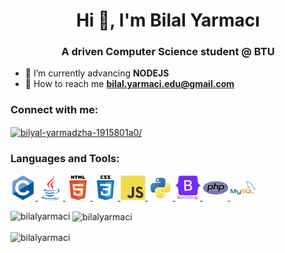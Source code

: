 <h1 align="center">Hi 👋, I'm Bilal Yarmacı</h1>
<h3 align="center">A driven Computer Science student @ BTU</h3>

[//]: # ( - 🔭 I’m currently working on )
- 💪 I’m currently advancing **NODEJS**
- 📮 How to reach me **bilal.yarmaci.edu@gmail.com**

<h3 align="left">Connect with me:</h3>
<p align="left">
<a href="https://linkedin.com/in/bilyal-yarmadzha-1915801a0/" target="blank"><img align="center" src="https://raw.githubusercontent.com/rahuldkjain/github-profile-readme-generator/master/src/images/icons/Social/linked-in-alt.svg" alt="bilyal-yarmadzha-1915801a0/" height="30" width="40" /></a>
</p>

<h3 align="left">Languages and Tools:</h3>
<p align="left">
<!-- C language -->
<a href="https://www.cprogramming.com/" target="_blank" rel="noreferrer"> <img src="https://raw.githubusercontent.com/devicons/devicon/master/icons/c/c-original.svg" alt="c" width="40" height="40"/> </a>
<!-- Java -->
<a href="https://www.java.com" target="_blank" rel="noreferrer"> <img src="https://raw.githubusercontent.com/devicons/devicon/master/icons/java/java-original.svg" alt="java" width="40" height="40"/> </a>
<!-- HTML -->
<a href="https://www.w3.org/html/" target="_blank" rel="noreferrer"> <img src="https://raw.githubusercontent.com/devicons/devicon/master/icons/html5/html5-original-wordmark.svg" alt="html5" width="40" height="40"/> </a>
<!-- CSS -->
<a href="https://www.w3schools.com/css/" target="_blank" rel="noreferrer"> <img src="https://raw.githubusercontent.com/devicons/devicon/master/icons/css3/css3-original-wordmark.svg" alt="css3" width="40" height="40"/> </a>
<!-- JS -->
<a href="https://developer.mozilla.org/en-US/docs/Web/JavaScript" target="_blank" rel="noreferrer"> <img src="https://raw.githubusercontent.com/devicons/devicon/master/icons/javascript/javascript-original.svg" alt="javascript" width="40" height="40"/> </a>
<!-- Python -->
<a href="https://www.python.org" target="_blank" rel="noreferrer"> <img src="https://raw.githubusercontent.com/devicons/devicon/master/icons/python/python-original.svg" alt="python" width="40" height="40"/> </a>
<!-- Bootstrap -->
<a href="https://getbootstrap.com" target="_blank" rel="noreferrer"> <img src="https://raw.githubusercontent.com/devicons/devicon/master/icons/bootstrap/bootstrap-plain-wordmark.svg" alt="bootstrap" width="40" height="40"/> </a>
<!-- PHP -->
<a href="https://www.php.net" target="_blank" rel="noreferrer"> <img src="https://raw.githubusercontent.com/devicons/devicon/master/icons/php/php-original.svg" alt="php" width="40" height="40"/> </a>
<!-- MySQL -->
<a href="https://www.mysql.com/" target="_blank" rel="noreferrer"> <img src="https://raw.githubusercontent.com/devicons/devicon/master/icons/mysql/mysql-original-wordmark.svg" alt="mysql" width="40" height="40"/> </a>  </p>

<p><img align="left" src="https://github-readme-stats.vercel.app/api/top-langs?username=bilalyarmaci&show_icons=true&locale=en&layout=compact" alt="bilalyarmaci" /></p>

<p>&nbsp;<img align="center" src="https://github-readme-stats.vercel.app/api?username=bilalyarmaci&show_icons=true&theme=gruvbox&locale=en" alt="bilalyarmaci" /></p>

<p><img align="center" src="https://github-readme-streak-stats.herokuapp.com/?user=bilalyarmaci&theme=dark" alt="bilalyarmaci" /></p>
